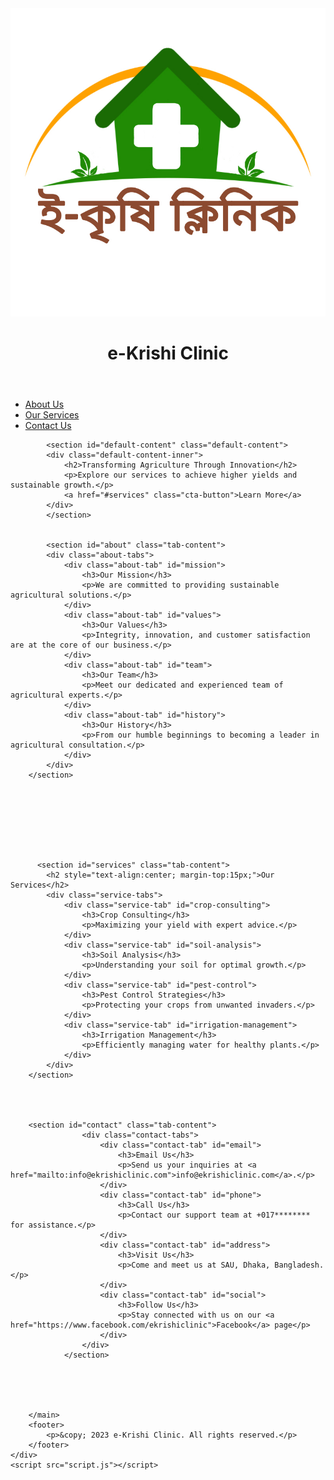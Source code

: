 <!DOCTYPE html>
<html lang="en">
<head>
    <meta charset="UTF-8">
    <meta name="viewport" content="width=device-width, initial-scale=1.0">
    <link rel="stylesheet" href="styles.css">
    <title>e-Krishi Clinic</title>
    <style>
        .tab-content {
            display: none;
        }
    </style>
</head>
<body>
    <div class="site-container">
        <header>
            <div class="title-bar">
                <img src="pic1.jpg" alt="Agricultural Consultation Center" class="logo">
                <h1>e-Krishi Clinic</h1>
            </div>
        </header>
        <nav>
            <ul class="navigation">
                <li><a href="#about">About Us</a></li>
                <li><a href="#services">Our Services</a></li>
                <li><a href="#contact">Contact Us</a></li>
            </ul>
        </nav>
        <main>
		
		
		
			<section id="default-content" class="default-content">
            <div class="default-content-inner">
                <h2>Transforming Agriculture Through Innovation</h2>
                <p>Explore our services to achieve higher yields and sustainable growth.</p>
                <a href="#services" class="cta-button">Learn More</a>
            </div>
			</section>
            
			
			<section id="about" class="tab-content">
            <div class="about-tabs">
                <div class="about-tab" id="mission">
                    <h3>Our Mission</h3>
                    <p>We are committed to providing sustainable agricultural solutions.</p>
                </div>
                <div class="about-tab" id="values">
                    <h3>Our Values</h3>
                    <p>Integrity, innovation, and customer satisfaction are at the core of our business.</p>
                </div>
                <div class="about-tab" id="team">
                    <h3>Our Team</h3>
                    <p>Meet our dedicated and experienced team of agricultural experts.</p>
                </div>
                <div class="about-tab" id="history">
                    <h3>Our History</h3>
                    <p>From our humble beginnings to becoming a leader in agricultural consultation.</p>
                </div>
            </div>
        </section>
			
			
			
			
			
			
			
			
          <section id="services" class="tab-content">
            <h2 style="text-align:center; margin-top:15px;">Our Services</h2>
            <div class="service-tabs">
                <div class="service-tab" id="crop-consulting">
                    <h3>Crop Consulting</h3>
                    <p>Maximizing your yield with expert advice.</p>
                </div>
                <div class="service-tab" id="soil-analysis">
                    <h3>Soil Analysis</h3>
                    <p>Understanding your soil for optimal growth.</p>
                </div>
                <div class="service-tab" id="pest-control">
                    <h3>Pest Control Strategies</h3>
                    <p>Protecting your crops from unwanted invaders.</p>
                </div>
                <div class="service-tab" id="irrigation-management">
                    <h3>Irrigation Management</h3>
                    <p>Efficiently managing water for healthy plants.</p>
                </div>
            </div>
        </section>
            
			
		

		<section id="contact" class="tab-content">
					<div class="contact-tabs">
						<div class="contact-tab" id="email">
							<h3>Email Us</h3>
							<p>Send us your inquiries at <a href="mailto:info@ekrishiclinic.com">info@ekrishiclinic.com</a>.</p>
						</div>
						<div class="contact-tab" id="phone">
							<h3>Call Us</h3>
							<p>Contact our support team at +017******** for assistance.</p>
						</div>
						<div class="contact-tab" id="address">
							<h3>Visit Us</h3>
							<p>Come and meet us at SAU, Dhaka, Bangladesh.</p>
						</div>
						<div class="contact-tab" id="social">
							<h3>Follow Us</h3>
							<p>Stay connected with us on our <a href="https://www.facebook.com/ekrishiclinic">Facebook</a> page</p>
						</div>
					</div>
				</section>		
			
			
			
			
			
        </main>
        <footer>
            <p>&copy; 2023 e-Krishi Clinic. All rights reserved.</p>
        </footer>
    </div>
    <script src="script.js"></script>
</body>
</html>
